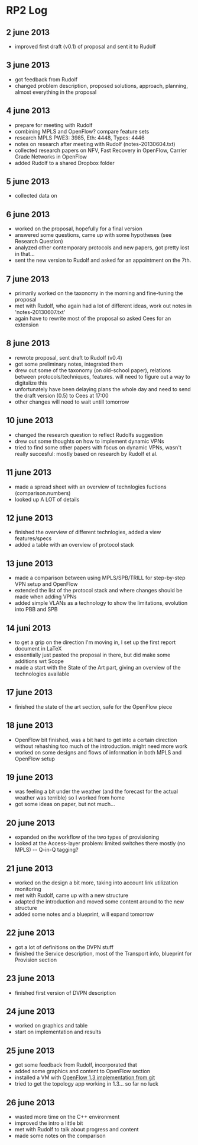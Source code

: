 RP2 Log
=======

2 june 2013
-----------
 - improved first draft (v0.1) of proposal and sent it to Rudolf

3 june 2013
-----------
 - got feedback from Rudolf
 - changed problem description, proposed solutions, approach, planning, almost everything in the proposal

4 june 2013
-----------
 - prepare for meeting with Rudolf
 - combining MPLS and OpenFlow? compare feature sets
  - research MPLS PWE3: 3985, Eth: 4448, Types: 4446
 - notes on research after meeting with Rudolf (notes-20130604.txt)
 - collected research papers on NFV, Fast Recovery in OpenFlow, Carrier Grade Networks in OpenFlow
 - added Rudolf to a shared Dropbox folder

5 june 2013
-----------
 - collected data on 

6 june 2013
-----------
 - worked on the proposal, hopefully for a final version
 - answered some questions, came up with some hypotheses (see Research Question)
 - analyzed other contemporary protocols and new papers, got pretty lost in that...
 - sent the new version to Rudolf and asked for an appointment on the 7th.

7 june 2013
-----------
 - primarily worked on the taxonomy in the morning and fine-tuning the proposal
 - met with Rudolf, who again had a lot of different ideas, work out notes in 'notes-20130607.txt'
 - again have to rewrite most of the proposal so asked Cees for an extension

8 june 2013
-----------
 - rewrote proposal, sent draft to Rudolf (v0.4)
 - got some preliminary notes, integrated them
 - drew out some of the taxonomy (on old-school paper), relations between protocols/techniques, features. will need to figure out a way to digitalize this
 - unfortunately have been delaying plans the whole day and need to send the draft version (0.5) to Cees at 17:00
 - other changes will need to wait untill tomorrow

10 june 2013
------------
 - changed the research question to reflect Rudolfs suggestion
 - drew out some thoughts on how to implement dynamic VPNs
 - tried to find some other papers with focus on dynamic VPNs, wasn't really succesful: mostly based on research by Rudolf et al.

11 june 2013
------------
 - made a spread sheet with an overview of technlogies fuctions (comparison.numbers)
 - looked up A LOT of details

12 june	2013
------------
 - finished the overview of different technlogies, added a view features/specs
 - added a table with an overview of protocol stack

13 june 2013
------------
 - made a comparison between using MPLS/SPB/TRILL for step-by-step VPN setup and OpenFlow
 - extended the list of the protocol stack and where changes should be made when adding VPNs
 - added simple VLANs as a technology to show the limitations, evolution into PBB and SPB

14 juni 2013
------------
 - to get a grip on the direction I'm moving in, I set up the first report document in LaTeX
 - essentially just pasted the proposal in there, but did make some additions wrt Scope
 - made a start with the State of the Art part, giving an overview of the technologies available

17 june 2013
------------
 - finished the state of the art section, safe for the OpenFlow piece

18 june 2013
------------
 - OpenFlow bit finished, was a bit hard to get into a certain direction without rehashing too much of the introduction. might need more work
 - worked on some designs and flows of information in both MPLS and OpenFlow setup

19 june 2013
------------
 - was feeling a bit under the weather (and the forecast for the actual weather was terrible) so I worked from home
 - got some ideas on paper, but not much...

20 june 2013
------------
 - expanded on the workflow of the two types of provisioning
 - looked at the Access-layer problem: limited switches there mostly (no MPLS) -- Q-in-Q tagging?

21 june 2013
------------
 - worked on the design a bit more, taking into account link utilization monitoring
 - met with Rudolf, came up with a new structure
 - adapted the introduction and moved some content around to the new structure
 - added some notes and a blueprint, will expand tomorrow

22 june 2013
------------
 - got a lot of definitions on the DVPN stuff
 - finished the Service description, most of the Transport info, blueprint for Provision section

23 june 2013
------------
 - finished first version of DVPN description

24 june 2013
------------
 - worked on graphics and table
 - start on implementation and results

25 june 2013
------------
 - got some feedback from Rudolf, incorporated that
 - added some graphics and content to OpenFlow section
 - installed a VM with [OpenFlow 1.3 implementation from git](https://github.com/CPqD/ofsoftswitch13/wiki/OpenFlow-1.3-Tutorial)
 - tried to get the topology app working in 1.3... so far no luck

26 june 2013
------------
 - wasted more time on the C++ environment
 - improved the intro a little bit
 - met with Rudolf to talk about progress and content
 - made some notes on the comparison

